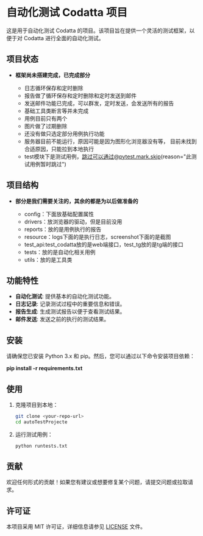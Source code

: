 # 自动化测试 Codatta 项目

这是用于自动化测试 Codatta 的项目。该项目旨在提供一个灵活的测试框架，以便于对 Codatta 进行全面的自动化测试。

## 项目状态

- **框架尚未搭建完成，已完成部分**

    - 日志循环保存和定时删除
    - 报告做了循环保存和定时删除和定时发送到邮件
    - 发送邮件功能已完成，可以群发，定时发送，会发送所有的报告
    - 基础工具类断言等并未完成
    - 用例目前只有两个
    - 图片做了过期删除
    - 还没有做只选定部分用例执行功能
    - 服务器目前不能运行，原因可能是因为图形化浏览器没有等， 目前未找到合适原因，只能拉到本地执行
    - test模块下是测试用例，跳过可以通过@pytest.mark.skip(reason="此测试用例暂时跳过")

## 项目结构

- **部分是我们需要关注的，其余的都是为以后做准备的**
  
  - config：下面放基础配置属性 
  - drivers：放浏览器的驱动，但是目前没用
  - reports：放的是用例执行的报告
  - resource：logs下面的是执行日志，screenshot下面的是截图
  - test_api:test_codatta放的是web端接口，test_tg放的是tg端的接口
  - tests：放的是自动化相关用例
  - utils：放的是工具类

## 功能特性

- **自动化测试**: 提供基本的自动化测试功能。
- **日志记录**: 记录测试过程中的重要信息和错误。
- **报告生成**: 生成测试报告以便于查看测试结果。
- **邮件发送**: 发送之前的执行的测试结果。

## 安装

请确保您已安装 Python 3.x 和 pip。然后，您可以通过以下命令安装项目依赖：

**pip install -r requirements.txt**

## 使用

1. 克隆项目到本地：

    ```bash
    git clone <your-repo-url>
    cd autoTestProjecte
    ```

2. 运行测试用例：

    ```bash
    python runtests.txt
    ```

## 贡献

欢迎任何形式的贡献！如果您有建议或想要修复某个问题，请提交问题或拉取请求。

## 许可证

本项目采用 MIT 许可证，详细信息请参见 [LICENSE](LICENSE) 文件。